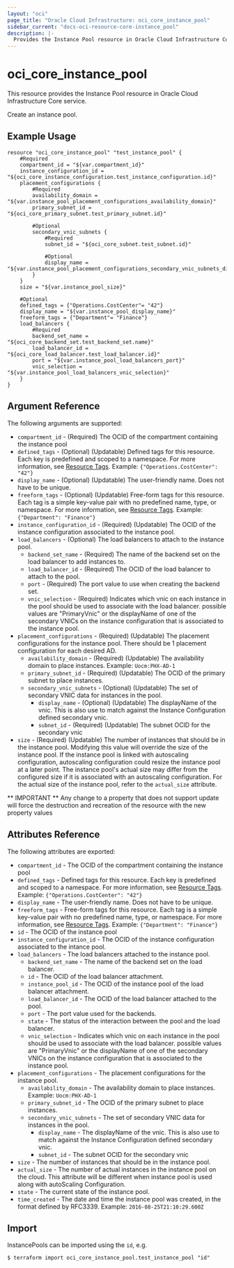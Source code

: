 ```yaml
---
layout: "oci"
page_title: "Oracle Cloud Infrastructure: oci_core_instance_pool"
sidebar_current: "docs-oci-resource-core-instance_pool"
description: |-
  Provides the Instance Pool resource in Oracle Cloud Infrastructure Core service
---
```


# oci_core_instance_pool
This resource provides the Instance Pool resource in Oracle Cloud Infrastructure Core service.

Create an instance pool.

## Example Usage

```hcl
resource "oci_core_instance_pool" "test_instance_pool" {
	#Required
	compartment_id = "${var.compartment_id}"
	instance_configuration_id = "${oci_core_instance_configuration.test_instance_configuration.id}"
	placement_configurations {
		#Required
		availability_domain = "${var.instance_pool_placement_configurations_availability_domain}"
		primary_subnet_id = "${oci_core_primary_subnet.test_primary_subnet.id}"

		#Optional
		secondary_vnic_subnets {
			#Required
			subnet_id = "${oci_core_subnet.test_subnet.id}"

			#Optional
			display_name = "${var.instance_pool_placement_configurations_secondary_vnic_subnets_display_name}"
		}
	}
	size = "${var.instance_pool_size}"

	#Optional
	defined_tags = {"Operations.CostCenter"= "42"}
	display_name = "${var.instance_pool_display_name}"
	freeform_tags = {"Department"= "Finance"}
	load_balancers {
		#Required
		backend_set_name = "${oci_core_backend_set.test_backend_set.name}"
		load_balancer_id = "${oci_core_load_balancer.test_load_balancer.id}"
		port = "${var.instance_pool_load_balancers_port}"
		vnic_selection = "${var.instance_pool_load_balancers_vnic_selection}"
	}
}
```

## Argument Reference

The following arguments are supported:

* `compartment_id` - (Required) The OCID of the compartment containing the instance pool
* `defined_tags` - (Optional) (Updatable) Defined tags for this resource. Each key is predefined and scoped to a namespace. For more information, see [Resource Tags](https://docs.cloud.oracle.com/iaas/Content/General/Concepts/resourcetags.htm).  Example: `{"Operations.CostCenter": "42"}` 
* `display_name` - (Optional) (Updatable) The user-friendly name.  Does not have to be unique.
* `freeform_tags` - (Optional) (Updatable) Free-form tags for this resource. Each tag is a simple key-value pair with no predefined name, type, or namespace. For more information, see [Resource Tags](https://docs.cloud.oracle.com/iaas/Content/General/Concepts/resourcetags.htm).  Example: `{"Department": "Finance"}` 
* `instance_configuration_id` - (Required) (Updatable) The OCID of the instance configuration associated to the instance pool.
* `load_balancers` - (Optional) The load balancers to attach to the instance pool. 
	* `backend_set_name` - (Required) The name of the backend set on the load balancer to add instances to.
	* `load_balancer_id` - (Required) The OCID of the load balancer to attach to the pool.
	* `port` - (Required) The port value to use when creating the backend set.
	* `vnic_selection` - (Required) Indicates which vnic on each instance in the pool should be used to associate with the load balancer. possible values are "PrimaryVnic" or the displayName of one of the secondary VNICs on the instance configuration that is associated to the instance pool.
* `placement_configurations` - (Required) (Updatable) The placement configurations for the instance pool. There should be 1 placement configuration for each desired AD. 
	* `availability_domain` - (Required) (Updatable) The availability domain to place instances. Example: `Uocm:PHX-AD-1` 
	* `primary_subnet_id` - (Required) (Updatable) The OCID of the primary subnet to place instances.
	* `secondary_vnic_subnets` - (Optional) (Updatable) The set of secondary VNIC data for instances in the pool.
		* `display_name` - (Optional) (Updatable) The displayName of the vnic. This is also use to match against the Instance Configuration defined secondary vnic. 
		* `subnet_id` - (Required) (Updatable) The subnet OCID for the secondary vnic
* `size` - (Required) (Updatable) The number of instances that should be in the instance pool. Modifying this value will override the size of the instance pool. If the instance pool is linked with autoscaling configuration, autoscaling configuration could resize the instance pool at a later point. The instance pool's actual size may differ from the configured size if it is associated with an autoscaling configuration. For the actual size of the instance pool, refer to the `actual_size` attribute. 


** IMPORTANT **
Any change to a property that does not support update will force the destruction and recreation of the resource with the new property values

## Attributes Reference

The following attributes are exported:

* `compartment_id` - The OCID of the compartment containing the instance pool
* `defined_tags` - Defined tags for this resource. Each key is predefined and scoped to a namespace. For more information, see [Resource Tags](https://docs.cloud.oracle.com/iaas/Content/General/Concepts/resourcetags.htm).  Example: `{"Operations.CostCenter": "42"}` 
* `display_name` - The user-friendly name.  Does not have to be unique.
* `freeform_tags` - Free-form tags for this resource. Each tag is a simple key-value pair with no predefined name, type, or namespace. For more information, see [Resource Tags](https://docs.cloud.oracle.com/iaas/Content/General/Concepts/resourcetags.htm).  Example: `{"Department": "Finance"}` 
* `id` - The OCID of the instance pool
* `instance_configuration_id` - The OCID of the instance configuration associated to the intance pool.
* `load_balancers` - The load balancers attached to the instance pool. 
	* `backend_set_name` - The name of the backend set on the load balancer.
	* `id` - The OCID of the load balancer attachment.
	* `instance_pool_id` - The OCID of the instance pool of the load balancer attachment.
	* `load_balancer_id` - The OCID of the load balancer attached to the pool.
	* `port` - The port value used for the backends.
	* `state` - The status of the interaction between the pool and the load balancer.
	* `vnic_selection` - Indicates which vnic on each instance in the pool should be used to associate with the load balancer. possible values are "PrimaryVnic" or the displayName of one of the secondary VNICs on the instance configuration that is associated to the instance pool.
* `placement_configurations` - The placement configurations for the instance pool.
	* `availability_domain` - The availability domain to place instances. Example: `Uocm:PHX-AD-1` 
	* `primary_subnet_id` - The OCID of the primary subnet to place instances.
	* `secondary_vnic_subnets` - The set of secondary VNIC data for instances in the pool.
		* `display_name` - The displayName of the vnic. This is also use to match against the Instance Configuration defined secondary vnic. 
		* `subnet_id` - The subnet OCID for the secondary vnic
* `size` - The number of instances that should be in the instance pool.
* `actual_size` - The number of actual instances in the instance pool on the cloud. This attribute will be different when instance pool is used along with autoScaling Configuration.
* `state` - The current state of the instance pool.
* `time_created` - The date and time the instance pool was created, in the format defined by RFC3339. Example: `2016-08-25T21:10:29.600Z` 

## Import

InstancePools can be imported using the `id`, e.g.

```
$ terraform import oci_core_instance_pool.test_instance_pool "id"
```

